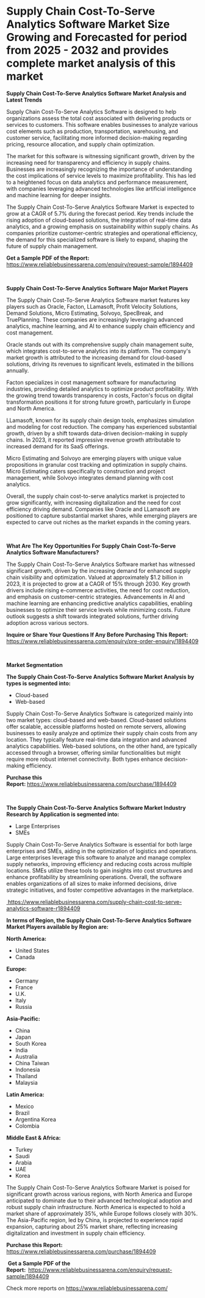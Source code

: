 <p><h1>Supply Chain Cost-To-Serve Analytics Software Market Size Growing and Forecasted for period from 2025 - 2032 and provides complete market analysis of this market</h1></p><p><strong>Supply Chain Cost-To-Serve Analytics Software Market Analysis and Latest Trends</strong></p>
<p><p>Supply Chain Cost-To-Serve Analytics Software is designed to help organizations assess the total cost associated with delivering products or services to customers. This software enables businesses to analyze various cost elements such as production, transportation, warehousing, and customer service, facilitating more informed decision-making regarding pricing, resource allocation, and supply chain optimization.</p><p>The market for this software is witnessing significant growth, driven by the increasing need for transparency and efficiency in supply chains. Businesses are increasingly recognizing the importance of understanding the cost implications of service levels to maximize profitability. This has led to a heightened focus on data analytics and performance measurement, with companies leveraging advanced technologies like artificial intelligence and machine learning for deeper insights.</p><p>The Supply Chain Cost-To-Serve Analytics Software Market is expected to grow at a CAGR of 5.7% during the forecast period. Key trends include the rising adoption of cloud-based solutions, the integration of real-time data analytics, and a growing emphasis on sustainability within supply chains. As companies prioritize customer-centric strategies and operational efficiency, the demand for this specialized software is likely to expand, shaping the future of supply chain management.</p></p>
<p><strong>Get a Sample PDF of the Report:&nbsp;</strong> <a href="https://www.reliablebusinessarena.com/enquiry/request-sample/1894409?utm_campaign=1891&utm_medium=2&utm_source=Github&utm_content=ia&utm_term=14012025&utm_id=supply-chain-cost-to-serve-analytics-software">https://www.reliablebusinessarena.com/enquiry/request-sample/1894409</a></p>
<p>&nbsp;</p>
<p><strong>Supply Chain Cost-To-Serve Analytics Software Major Market Players</strong></p>
<p><p>The Supply Chain Cost-To-Serve Analytics Software market features key players such as Oracle, Facton, LLamasoft, Profit Velocity Solutions, Demand Solutions, Micro Estimating, Solvoyo, SpecBreak, and TruePlanning. These companies are increasingly leveraging advanced analytics, machine learning, and AI to enhance supply chain efficiency and cost management.</p><p>Oracle stands out with its comprehensive supply chain management suite, which integrates cost-to-serve analytics into its platform. The company's market growth is attributed to the increasing demand for cloud-based solutions, driving its revenues to significant levels, estimated in the billions annually.</p><p>Facton specializes in cost management software for manufacturing industries, providing detailed analytics to optimize product profitability. With the growing trend towards transparency in costs, Facton's focus on digital transformation positions it for strong future growth, particularly in Europe and North America.</p><p>LLamasoft, known for its supply chain design tools, emphasizes simulation and modeling for cost reduction. The company has experienced substantial growth, driven by a shift towards data-driven decision-making in supply chains. In 2023, it reported impressive revenue growth attributable to increased demand for its SaaS offerings.</p><p>Micro Estimating and Solvoyo are emerging players with unique value propositions in granular cost tracking and optimization in supply chains. Micro Estimating caters specifically to construction and project management, while Solvoyo integrates demand planning with cost analytics.</p><p>Overall, the supply chain cost-to-serve analytics market is projected to grow significantly, with increasing digitalization and the need for cost efficiency driving demand. Companies like Oracle and LLamasoft are positioned to capture substantial market shares, while emerging players are expected to carve out niches as the market expands in the coming years.</p></p>
<p>&nbsp;</p>
<p><strong>What Are The Key Opportunities For Supply Chain Cost-To-Serve Analytics Software Manufacturers?</strong></p>
<p><p>The Supply Chain Cost-To-Serve Analytics Software market has witnessed significant growth, driven by the increasing demand for enhanced supply chain visibility and optimization. Valued at approximately $1.2 billion in 2023, it is projected to grow at a CAGR of 15% through 2030. Key growth drivers include rising e-commerce activities, the need for cost reduction, and emphasis on customer-centric strategies. Advancements in AI and machine learning are enhancing predictive analytics capabilities, enabling businesses to optimize their service levels while minimizing costs. Future outlook suggests a shift towards integrated solutions, further driving adoption across various sectors.</p></p>
<p><strong>Inquire or Share Your Questions If Any Before Purchasing This Report:</strong> <a href="https://www.reliablebusinessarena.com/enquiry/pre-order-enquiry/1894409?utm_campaign=1891&utm_medium=2&utm_source=Github&utm_content=ia&utm_term=14012025&utm_id=supply-chain-cost-to-serve-analytics-software">https://www.reliablebusinessarena.com/enquiry/pre-order-enquiry/1894409</a></p>
<p>&nbsp;</p>
<p><strong>Market Segmentation</strong></p>
<p><strong>The Supply Chain Cost-To-Serve Analytics Software Market Analysis by types is segmented into:</strong></p>
<p><ul><li>Cloud-based</li><li>Web-based</li></ul></p>
<p><p>Supply Chain Cost-To-Serve Analytics Software is categorized mainly into two market types: cloud-based and web-based. Cloud-based solutions offer scalable, accessible platforms hosted on remote servers, allowing businesses to easily analyze and optimize their supply chain costs from any location. They typically feature real-time data integration and advanced analytics capabilities. Web-based solutions, on the other hand, are typically accessed through a browser, offering similar functionalities but might require more robust internet connectivity. Both types enhance decision-making efficiency.</p></p>
<p><strong>Purchase this Report:&nbsp;</strong><a href="https://www.reliablebusinessarena.com/purchase/1894409?utm_campaign=1891&utm_medium=2&utm_source=Github&utm_content=ia&utm_term=14012025&utm_id=supply-chain-cost-to-serve-analytics-software">https://www.reliablebusinessarena.com/purchase/1894409</a></p>
<p>&nbsp;</p>
<p><strong>The Supply Chain Cost-To-Serve Analytics Software Market Industry Research by Application is segmented into:</strong></p>
<p><ul><li>Large Enterprises</li><li>SMEs</li></ul></p>
<p><p>Supply Chain Cost-To-Serve Analytics Software is essential for both large enterprises and SMEs, aiding in the optimization of logistics and operations. Large enterprises leverage this software to analyze and manage complex supply networks, improving efficiency and reducing costs across multiple locations. SMEs utilize these tools to gain insights into cost structures and enhance profitability by streamlining operations. Overall, the software enables organizations of all sizes to make informed decisions, drive strategic initiatives, and foster competitive advantages in the marketplace.</p></p>
<p><a href="https://www.reliablebusinessarena.com/supply-chain-cost-to-serve-analytics-software-r1894409?utm_campaign=1891&utm_medium=2&utm_source=Github&utm_content=ia&utm_term=14012025&utm_id=supply-chain-cost-to-serve-analytics-software">&nbsp;https://www.reliablebusinessarena.com/supply-chain-cost-to-serve-analytics-software-r1894409</a></p>
<p><strong>In terms of Region, the Supply Chain Cost-To-Serve Analytics Software Market Players available by Region are:</strong></p>
<p>
    <p> <strong> North America: </strong>
        <ul>
            <li>United States</li>
            <li>Canada</li>
        </ul>
        </p> 
    <p> <strong> Europe: </strong>
        <ul>
            <li>Germany</li>
            <li>France</li>
            <li>U.K.</li>
            <li>Italy</li>
            <li>Russia</li>
        </ul>
        </p> 
    <p> <strong> Asia-Pacific: </strong>
        <ul>
            <li>China</li>
            <li>Japan</li>
            <li>South Korea</li>
            <li>India</li>
            <li>Australia</li>
            <li>China Taiwan</li>
            <li>Indonesia</li>
            <li>Thailand</li>
            <li>Malaysia</li>
        </ul>
        </p> 
    <p> <strong> Latin America: </strong>
        <ul>
            <li>Mexico</li>
            <li>Brazil</li>
            <li>Argentina Korea</li>
            <li>Colombia</li>
        </ul>
        </p> 
    <p> <strong> Middle East & Africa: </strong>
        <ul>
            <li>Turkey</li>
            <li>Saudi</li>
            <li>Arabia</li>
            <li>UAE</li>
            <li>Korea</li>
        </ul>
    </p>
    </p>
<p><p>The Supply Chain Cost-To-Serve Analytics Software Market is poised for significant growth across various regions, with North America and Europe anticipated to dominate due to their advanced technological adoption and robust supply chain infrastructure. North America is expected to hold a market share of approximately 35%, while Europe follows closely with 30%. The Asia-Pacific region, led by China, is projected to experience rapid expansion, capturing about 25% market share, reflecting increasing digitalization and investment in supply chain efficiency.</p></p>
<p><strong>Purchase this Report: </strong><a href="https://www.reliablebusinessarena.com/purchase/1894409?utm_campaign=1891&utm_medium=2&utm_source=Github&utm_content=ia&utm_term=14012025&utm_id=supply-chain-cost-to-serve-analytics-software">https://www.reliablebusinessarena.com/purchase/1894409</a></p>
<p>&nbsp;<strong>Get a Sample PDF of the Report:&nbsp;&nbsp;</strong><a href="https://www.reliablebusinessarena.com/enquiry/request-sample/1894409?utm_campaign=1891&utm_medium=2&utm_source=Github&utm_content=ia&utm_term=14012025&utm_id=supply-chain-cost-to-serve-analytics-software">https://www.reliablebusinessarena.com/enquiry/request-sample/1894409</a></p>
<p><strong></strong></p>
<p>Check more reports on <a href="https://www.reliablebusinessarena.com/?utm_campaign=1891&utm_medium=2&utm_source=Github&utm_content=ia&utm_term=14012025&utm_id=supply-chain-cost-to-serve-analytics-software">https://www.reliablebusinessarena.com/</a></p>